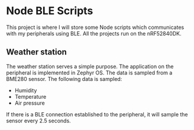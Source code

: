# Node BLE Scripts

This project is where I will store some Node scripts which communicates with my peripherals using BLE. All the projects run on the nRF52840DK.

## Weather station

The weather station serves a simple purpose. The application on the peripheral is implemented in Zephyr OS. The data is sampled from a BME280 sensor. The following data is sampled:

- Humidity
- Temperature
- Air pressure

If there is a BLE connection established to the peripheral, it will sample the sensor every 2.5 seconds.
